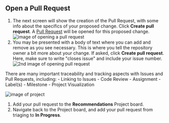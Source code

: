 ## Open a Pull Request

1. The next screen will show the creation of the Pull Request, with some info about the specifics of your proposed change. Click **Create pull request**. A [Pull Request](https://help.github.com/articles/about-pull-requests/) will be opened for this proposed change.
  ![image of opening a pull request](https://raw.githubusercontent.com/universeworkshops/github-for-managers/master/workshop-images/github-for-managers.009.jpeg)
1. You may be presented with a body of text where you can add and remove as you see necessary. This is where you tell the repository owner a bit more about your change. If asked, click **Create pull request**. Here, make sure to write "closes issue" and include your issue number.
  ![2nd image of opening pull request](https://raw.githubusercontent.com/universeworkshops/github-for-managers/master/workshop-images/github-for-managers.010.jpeg)

There are many important traceability and tracking aspects with Issues and Pull Requests, including:
    - Linking to Issues
    - Code Review
    - Assignment
    - Label(s)
    - Milestone
    - Project Visualization

  ![image of project](https://raw.githubusercontent.com/universeworkshops/github-for-managers/master/workshop-images/github-for-managers.015.jpeg)
1. Add your pull request to the **Recommendations** Project board.
1. Navigate back to the Project board, and add your pull request from triaging to **In Progress**.
